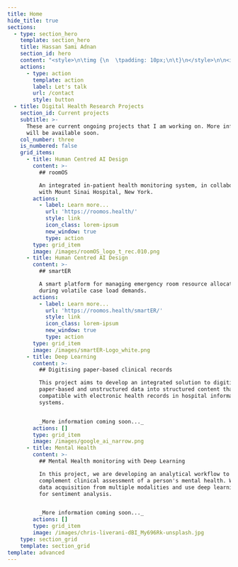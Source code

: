 ```yaml
---
title: Home
hide_title: true
sections:
  - type: section_hero
    template: section_hero
    title: Hassan Sami Adnan
    section_id: hero
    content: "<style>\n\timg {\n  \tpadding: 10px;\n\t}\n</style>\n\n<img src=\"/images/sami_.png\" align=\"right\">\n\n\n- Associate of _The Royal Society for Public Health, UK_  \n- Co-founder of [_Collectivize Health_](https://collectivize.health)\n- Founder of _Kapani IT Systems and Solutions_\n- Member of the _European AI Alliance_  \n\nHi! I'm a healthcare professional and developer of Digital Health solutions. My current area of focus is **_Human Centred AI Design_**, with particular interest in digital transformation and automation of clinical workflows.\n\nMy other research interests and expertise are in Electronic Health Records and its regulatory aspects; along with Biobanking, Medical Ethics, Patient Data Privacy, and the application of artificial intelligence in big data for healthcare research/systems.\n\n>I see great value in emerging health technologies, but we need to develop them in a purposeful manner with urgent considerations regarding safety, trustworthiness, and patient centredness."
    actions:
      - type: action
        template: action
        label: Let's talk
        url: /contact
        style: button
  - title: Digital Health Research Projects
    section_id: Current projects
    subtitle: >-
      These are current ongoing projects that I am working on. More information
      will be available soon.
    col_number: three
    is_numbered: false
    grid_items:
      - title: Human Centred AI Design
        content: >-
          ## roomOS

          An integrated in-patient health monitoring system, in collaboration
          with Mount Sinai Hospital, New York.
        actions:
          - label: Learn more...
            url: 'https://roomos.health/'
            style: link
            icon_class: lorem-ipsum
            new_window: true
            type: action
        type: grid_item
        image: /images/roomOS_logo_t_rec.010.png
      - title: Human Centred AI Design
        content: >-
          ## smartER

          A smart platform for managing emergency room resource allocation
          during volatile case load demands.
        actions:
          - label: Learn more...
            url: 'https://roomos.health/smartER/'
            style: link
            icon_class: lorem-ipsum
            new_window: true
            type: action
        type: grid_item
        image: /images/smartER-Logo_white.png
      - title: Deep Learning
        content: >-
          ## Digitising paper-based clinical records

          This project aims to develop an integrated solution to digitise
          paper-based and unstructured data into structured content that is
          compatible with electronic health records in hospital information
          systems.


          _More information coming soon..._
        actions: []
        type: grid_item
        image: /images/google_ai_narrow.png
      - title: Mental Health
        content: >-
          ## Mental Health monitoring with Deep Learning

          In this project, we are developing an analytical workflow to
          complement clinical assessment of a person's mental health. We explore
          data acquisition from multiple modalities and use deep learning tools
          for sentiment analysis.


          _More information coming soon..._
        actions: []
        type: grid_item
        image: /images/chris-liverani-dBI_My696Rk-unsplash.jpg
    type: section_grid
    template: section_grid
template: advanced
---
```

